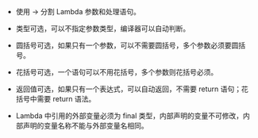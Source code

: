 
- 使用 -> 分割 Lambda 参数和处理语句。

- 类型可选，可以不指定参数类型，编译器可以自动判断。

- 圆括号可选，如果只有一个参数，可以不需要圆括号，多个参数必须要圆括号。

- 花括号可选，一个语句可以不用花括号，多个参数则花括号必须。

- 返回值可选，如果只有一个表达式，可以自动返回，不需要 return 语句；花括号中需要 return 语法。

- Lambda 中引用的外部变量必须为 final 类型，内部声明的变量不可修改，内部声明的变量名称不能与外部变量名相同。
